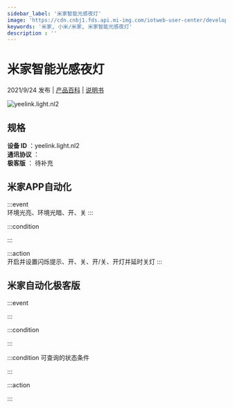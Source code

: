 ```yaml
---
sidebar_label: '米家智能光感夜灯'
image: 'https://cdn.cnbj1.fds.api.mi-img.com/iotweb-user-center/developer_1679047903086drDWmQHV.png?GalaxyAccessKeyId=AKVGLQWBOVIRQ3XLEW&Expires=9223372036854775807&Signature=Lq2aGyPm5gO1kKHT36ASPABVI70='
keywords: '米家, 小米/米家, 米家智能光感夜灯'
description : ''
---
```

# 米家智能光感夜灯

2021/9/24 发布 | [产品百科](https://home.mi.com/webapp/content/baike/product/index.html?model=yeelink.light.nl2/) | [说明书](https://home.mi.com/views/introduction.html?model=yeelink.light.nl2&region=cn)

![yeelink.light.nl2](https://cdn.cnbj1.fds.api.mi-img.com/iotweb-user-center/developer_1679047903086drDWmQHV.png?GalaxyAccessKeyId=AKVGLQWBOVIRQ3XLEW&Expires=9223372036854775807&Signature=Lq2aGyPm5gO1kKHT36ASPABVI70=)

## 规格  
> 
**设备 ID** ：yeelink.light.nl2  
**通讯协议** ：  
**极客版**  ： 待补充 


## 米家APP自动化  

:::event  
环境光亮、环境光暗、开、关
:::

:::condition  

:::

:::action   
开启并设置闪烁提示、开、关、开/关、开灯并延时关灯
:::

## 米家自动化极客版  

:::event  

:::

:::condition  

:::

:::condition 可查询的状态条件  

:::

:::action  

:::

        

